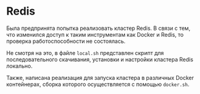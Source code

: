 # Redis

Была предпринята попытка реализовать кластер Redis. В связи с тем, что изменился доступ к таким инструментам как Docker и Redis, то проверка работоспособности не состоялась.

Не смотря на это, в файле ```local.sh``` представлен скрипт для последовательного скачивания, установки и настройки кластера Redis локально.

Также, написана реализация для запуска кластера в различных Docker контейнерах, сборка которого осуществляется с помощью ```docker.sh```.
